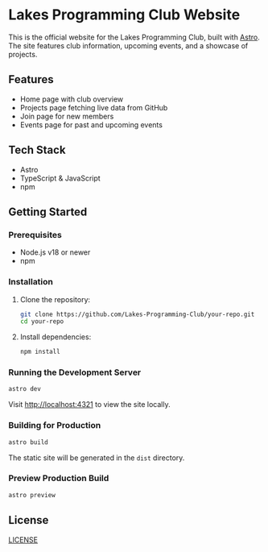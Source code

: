 # Lakes Programming Club Website

This is the official website for the Lakes Programming Club, built with [Astro](https://astro.build/). The site features club information, upcoming events, and a showcase of projects.

## Features

- Home page with club overview
- Projects page fetching live data from GitHub
- Join page for new members
- Events page for past and upcoming events

## Tech Stack

- Astro
- TypeScript & JavaScript
- npm

## Getting Started

### Prerequisites

- Node.js v18 or newer
- npm

### Installation

1. Clone the repository:
     ```sh
     git clone https://github.com/Lakes-Programming-Club/your-repo.git
     cd your-repo
     ```

2. Install dependencies:
     ```sh
     npm install
    ```

### Running the Development Server

```sh
astro dev
```

Visit [http://localhost:4321](http://localhost:4321) to view the site locally.

### Building for Production

```sh
astro build
```

The static site will be generated in the `dist` directory.

### Preview Production Build

```sh
astro preview
```

## License

[LICENSE](LICENSE.md)